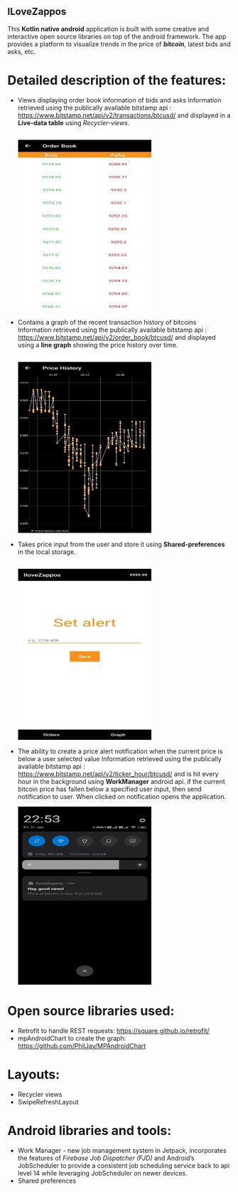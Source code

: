 ## ILoveZappos

This **Kotlin native android** application is built with some creative and interactive open source libraries on top of the android framework.
The app provides a platform to visualize trends in the price of ***bitcoin***, latest bids and asks, etc.

# Detailed description of the features:

* Views displaying order book information of bids and asks
  Information retrieved using the publically available bitstamp api : https://www.bitstamp.net/api/v2/transactions/btcusd/ and 
  displayed in a **Live-data table** using *Recycler-views*.
  
  <img src = "img%20(6).jpeg" width="300" height="400"/>
  
* Contains a graph of the recent transaction history of bitcoins
  Information retrieved using the publically available bitstamp api : https://www.bitstamp.net/api/v2/order_book/btcusd/ and displayed 
  using a **line graph** showing the price history over time.
  
  <img src = "img%20(4).jpeg" width="300" height="400"/>

* Takes price input from the user and store it using **Shared-preferences** in the local storage. 

  <img src = "img%20(5).jpeg" width="300" height="400"/>

* The ability to create a price alert notification when the current price is below a user selected value 
  Information retrieved using the publically available bitstamp api : https://www.bitstamp.net/api/v2/ticker_hour/btcusd/ and is hit 
  every hour in the background using **WorkManager** android api. if the current bitcoin price has fallen below a specified user input, 
  then send notification to user. When clicked on notification opens the application.
  
  <img src = "img%20(1).jpeg" width="300" height="400"/>

  
# Open source libraries used: 
  
  * Retrofit to handle REST requests: https://square.github.io/retrofit/
  * mpAndroidChart to create the graph: https://github.com/PhilJay/MPAndroidChart
  
# Layouts:
  
  * Recycler views
  * SwipeRefreshLayout
  
# Android libraries and tools:
  
  * Work Manager - new job management system in Jetpack, incorporates the features of *Firebase Job Dispatcher (FJD)* and 
    Android’s JobScheduler to provide a consistent job scheduling service back to api level 14 while leveraging JobScheduler on newer 
    devices.
  * Shared preferences
  
  
